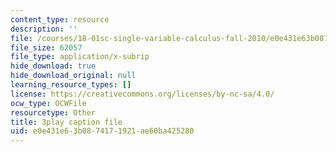 ```yaml
---
content_type: resource
description: ''
file: /courses/18-01sc-single-variable-calculus-fall-2010/e0e431e63b0874171921ae60ba425280_MK_0QHbUnIA.srt
file_size: 62057
file_type: application/x-subrip
hide_download: true
hide_download_original: null
learning_resource_types: []
license: https://creativecommons.org/licenses/by-nc-sa/4.0/
ocw_type: OCWFile
resourcetype: Other
title: 3play caption file
uid: e0e431e6-3b08-7417-1921-ae60ba425280
---
```

